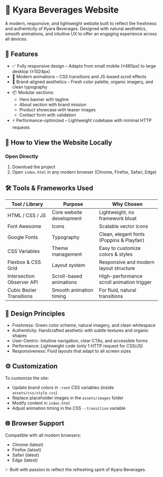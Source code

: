 # 🍃 Kyara Beverages Website

A modern, responsive, and lightweight website built to reflect the freshness and authenticity of Kyara Beverages. Designed with natural aesthetics, smooth animations, and intuitive UX to offer an engaging experience across all devices.

## 🌟 Features

- ✅ Fully responsive design – Adapts from small mobile (≤480px) to large desktop (≥1024px)
- 🎨 Modern animations – CSS transitions and JS-based scroll effects
- 🌿 Brand-aligned aesthetics – Fresh color palette, organic imagery, and clean typography
- 📦 Modular sections:
  - Hero banner with tagline
  - About section with brand mission
  - Product showcase with teaser images
  - Contact form with validation
- ⚡ Performance-optimized – Lightweight codebase with minimal HTTP requests

## 🚀 How to View the Website Locally

### Open Directly
1. Download the project
2. Open `index.html` in any modern browser (Chrome, Firefox, Safari, Edge)


## 🛠 Tools & Frameworks Used

Tool / Library              | Purpose                          | Why Chosen
----------------------------|----------------------------------|-------------------------------------------------
HTML / CSS / JS             | Core website development         | Lightweight, no framework bloat
Font Awesome                | Icons                            | Scalable vector icons
Google Fonts                | Typography                       | Clean, elegant fonts (Poppins & Playfair)
CSS Variables               | Theme management                 | Easy to customize colors & styles
Flexbox & CSS Grid          | Layout system                    | Responsive and modern layout structure
Intersection Observer API   | Scroll-based animations          | High-performance scroll animation trigger
Cubic Bezier Transitions    | Smooth animation timing          | For fluid, natural transitions

## 🎨 Design Principles

- Freshness: Green color scheme, natural imagery, and clean whitespace
- Authenticity: Handcrafted aesthetic with subtle textures and organic shapes
- User-Centric: Intuitive navigation, clear CTAs, and accessible forms
- Performance: Lightweight code (only 1 HTTP request for CSS/JS)
- Responsiveness: Fluid layouts that adapt to all screen sizes

## ⚙️ Customization

To customize the site:
- Update brand colors in `:root` CSS variables (inside `assets/css/style.css`)
- Replace placeholder images in the `assets/images` folder
- Modify content in `index.html`
- Adjust animation timing in the CSS `--transition` variable

## 🌐 Browser Support

Compatible with all modern browsers:
- Chrome (latest)
- Firefox (latest)
- Safari (latest)
- Edge (latest)

✨ Built with passion to reflect the refreshing spirit of Kyara Beverages.
